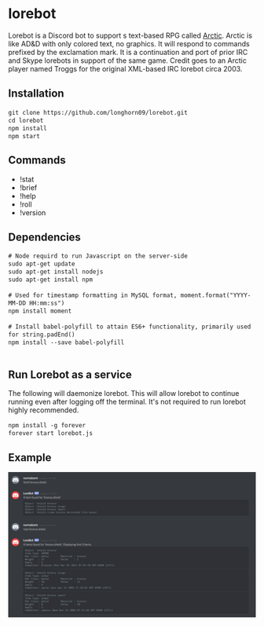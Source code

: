 # lorebot
Lorebot is a Discord bot to support s text-based RPG called [Arctic](http://mud.arctic.org). 
Arctic is like AD&D with only colored text, no graphics. 
It will respond to commands prefixed by the exclamation mark. 
It is a continuation and port of prior IRC and Skype lorebots in support of the same game. 
Credit goes to an Arctic player named Troggs for the original XML-based IRC lorebot circa 2003. 

## Installation
```
git clone https://github.com/longhorn09/lorebot.git
cd lorebot
npm install
npm start
```

## Commands
* !stat
* !brief
* !help
* !roll
* !version

## Dependencies
```
# Node requird to run Javascript on the server-side
sudo apt-get update
sudo apt-get install nodejs
sudo apt-get install npm

# Used for timestamp formatting in MySQL format, moment.format("YYYY-MM-DD HH:mm:ss")
npm install moment

# Install babel-polyfill to attain ES6+ functionality, primarily used for string.padEnd()
npm install --save babel-polyfill


```

## Run Lorebot as a service

The following will daemonize lorebot. 
This will allow lorebot to continue running even after logging off the terminal. 
It's not required to run lorebot highly recommended.

```
npm install -g forever
forever start lorebot.js
```
## Example
![Discord Lorebot](/lorebot.PNG?raw=true "Example of brief and stat")
